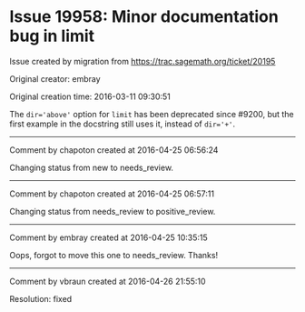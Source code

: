 # Issue 19958: Minor documentation bug in limit

Issue created by migration from https://trac.sagemath.org/ticket/20195

Original creator: embray

Original creation time: 2016-03-11 09:30:51

The `dir='above'` option for `limit` has been deprecated since #9200, but the first example in the docstring still uses it, instead of `dir='+'`.


---

Comment by chapoton created at 2016-04-25 06:56:24

Changing status from new to needs_review.


---

Comment by chapoton created at 2016-04-25 06:57:11

Changing status from needs_review to positive_review.


---

Comment by embray created at 2016-04-25 10:35:15

Oops, forgot to move this one to needs_review.  Thanks!


---

Comment by vbraun created at 2016-04-26 21:55:10

Resolution: fixed
